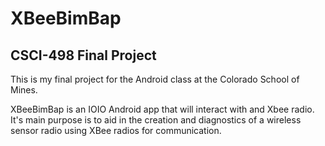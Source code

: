 # XBeeBimBap
## CSCI-498 Final Project

This is my final project for the Android class at the Colorado School of Mines. 

XBeeBimBap is an IOIO Android app that will interact
with and Xbee radio. It's main purpose is to aid in the creation and diagnostics of a wireless sensor radio using XBee radios for communication.
